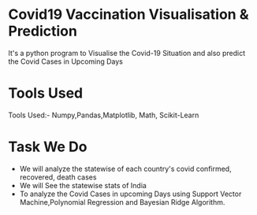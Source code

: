 # Covid19 Vaccination Visualisation & Prediction
It's a python program to Visualise the Covid-19 Situation and also predict the Covid Cases in Upcoming Days
# Tools Used
Tools Used:- Numpy,Pandas,Matplotlib, Math, Scikit-Learn
# Task We Do
- We will analyze the statewise of each country's covid confirmed, recovered, death cases
- We will See the statewise stats of India
- To analyze the Covid Cases in upcoming Days using Support Vector Machine,Polynomial Regression and Bayesian Ridge Algorithm.
